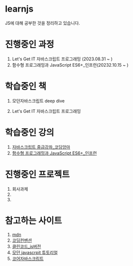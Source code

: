 # learnjs

JS에 대해 공부한 것을 정리하고 있습니다.

# 진행중인 과정

1. Let's Get IT 자바스크립트 프로그래밍 (2023.08.31 ~ )
2. 함수형 프로그래밍과 JavaScript ES6+_인프런(20232.10.15 ~ )


# 학습중인 책

1. 모던자바스크립트 deep dive

2. Let's Get IT 자바스크립트 프로그래밍

# 학습중인 강의
1. [자바스크립트 중급강좌_코딩앙마](https://www.youtube.com/watch?v=4_WLS9Lj6n4&ab_channel=%EC%BD%94%EB%94%A9%EC%95%99%EB%A7%88)
2. [함수형 프로그래밍과 JavaScript ES6+_인프런](https://www.inflearn.com/course/functional-es6/dashboard)
# 진행중인 프로젝트
1. 회사과제
2. 
3.

# 참고하는 사이트


1. [mdn](https://developer.mozilla.org/ko/docs/Web/JavaScript)
2. [코딩컨벤션](https://ui.toast.com/fe-guide/ko_CODING-CONVENTION)
3. [클린코드_js버전](https://github.com/qkraudghgh/clean-code-javascript-ko)
4. [모던 javascrpit 튜토리얼](https://ko.javascript.info/)
5. [코어자바스크립트](https://ko.javascript.info/js)